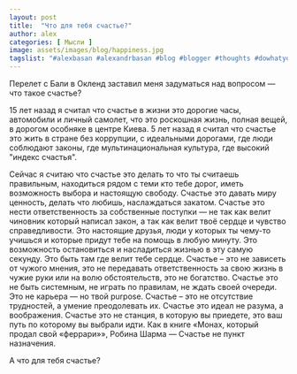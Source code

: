```yaml
---
layout: post
title:  "Что для тебя счастье?"
author: alex
categories: [ Мысли ]
image: assets/images/blog/happiness.jpg
tagslist: "#alexbasan #alexandrbasan #blog #blogger #thoughts #dowhatyoucant #алексбасан #александрбасан #блог #блоггер #мысливмоейголове"
---
```


Перелет с Бали в Окленд заставил меня задуматься над вопросом — что такое счастье?

15 лет назад я считал что счастье в жизни это дорогие часы, автомобили и личный самолет, что это роскошная жизнь, полная вещей, в дорогом особняке в центре Киева.
5 лет назад я считал что счастье это жить в стране без коррупции, с идеальными дорогами, где люди соблюдают законы, где мультинациональная культура, где высокий "индекс счастья".

Сейчас я считаю что счастье это делать то что ты считаешь правильным, находиться рядом с теми кто тебе дорог, иметь возможность выбора и настоящую свободу. Счастье это давать миру ценность, делать что любишь, наслаждаться закатом. Счастье это нести ответственность за собственные поступки — не так как велит чиновник который написал закон, а так как велит твоё сердце и чувство справедливости. Это настоящие друзья, люди у которых ты чему-то учишься и которые придут тебе на помощь в любую минуту. Это возможность остановиться и насладиться жизнью в эту самую секунду. Это быть там где велит тебе сердце. Счастье – это не зависеть от чужого мнения, это не передавать ответственность за свою жизнь в чужие руки или на волю обстоятельств, это не богатство. Счастье это не быть системным, не играть по правилам, не ждать своей очереди. Это не карьера — но твой purpose. Счастье – это не отсутствие трудностей, а умение преодолевать их. Счастье это идеал не разума, а воображения. Счастье это не станция, в которую вы приедете, это ваш путь по которому вы выбрали идти. Как в книге «Монах, который продал свой «феррари»», Робина Шарма — Счастье не пункт назначения.

А что для тебя счастье?

